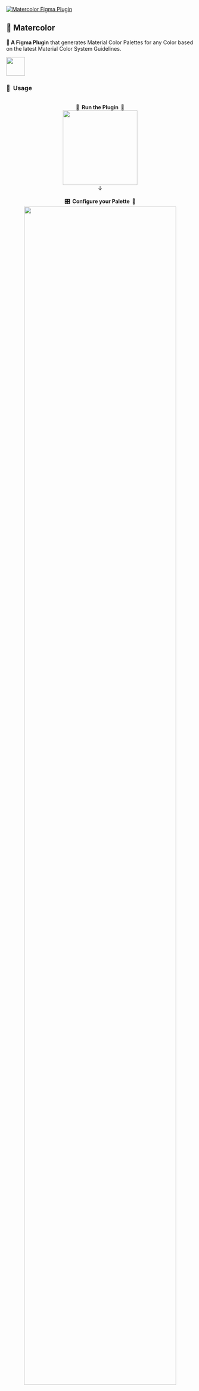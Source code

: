 [![Matercolor Figma Plugin](https://github.com/arvindcheenu/figma-matercolor/blob/master/src/app/assets/Matercolor-plugin-header.png?raw=true)](#readme)
## 🎨 Matercolor
**🧩 A Figma Plugin** that generates Material Color Palettes for any Color based on the latest Material Color System Guidelines.

<a href="https://www.figma.com/community/plugin/872008431843787391"><img src="https://github.com/arvindcheenu/figma-matercolor/blob/master/src/app/assets/install-on-figma-button.png?raw=true" height="50px"></a>

### 🚸 &nbsp;Usage

<p align="center">
  <br/><b>👟 &nbsp;Run the Plugin &nbsp;🧩</b></br>
<a href="#-usage"><img src="https://github.com/arvindcheenu/figma-matercolor/blob/master/src/app/assets/usage-screenshots/Usage-1.png?raw=true" height="200px"/></a>
 <br/>↓</br>
 <br/><b>🎛️ &nbsp;Configure your Palette &nbsp;🎨</b>
<a href="#-usage"><img src="https://github.com/arvindcheenu/figma-matercolor/blob/master/src/app/assets/usage-screenshots/Usage-2.png?raw=true" width="90%"/></a>
  <br/>↓</br>
   <br/><b> 🖌️&nbsp;Use it!</b></br></br>
<a href="#-usage"><img src="https://github.com/arvindcheenu/figma-matercolor/blob/master/src/app/assets/usage-screenshots/Usage-3.png?raw=true"width="90%"/></a>
</p>

### 👐 &nbsp;Contributor's Checklist
- [x] Before planning to contribute, create a ✨ **new Issue** ✨ so that we can discuss and improve on your proposed changes.
- [x] Fork and clone this repository using `git clone https://github.com/arvindcheenu/Matercolor.figma.git`
- [x] Go to this directory using `cd figma-matercolor`
- [x] Run `yarn` to install dependencies.
- [x] Run `yarn build:watch` to start webpack in watch mode.
- [x] Open <kbd>Figma</kbd> → <kbd>Plugins</kbd> → <kbd>Development</kbd> → <kbd>New Plugin...</kbd> and choose `manifest.json` file from this repo.
- [x] To change the UI of your plugin (the react code), start editing [App.tsx](./src/app/components/App.tsx).  
- [x] To interact with the Figma API edit [controller.ts](./src/plugin/controller.ts).  
- [x] For plugin development-related information, checkout [Figma API Overview](https://www.figma.com/plugin-docs/api/api-overview/).
- [x] As you make changes, create a **Draft Pull Request** referencing your issue using `#[issue-number]` and Happy Commiting!
- [x] Happy with how your code works? Finalise your changes and open up your Pull Request for **Review**.
- [x] After a few tantalizing review sessions, ✨ **have a cup of ☕ and watch as your code gets merged!** ✨

### &nbsp;🧰 Toolings
<table>
<tr>
  <td align="center"><a href="#-toolings"><img src="https://cdn4.iconfinder.com/data/icons/logos-3/600/React.js_logo-512.png" width="50px"/></a></td>
  <td align="center"><a href="#-toolings"><img src="https://upload.wikimedia.org/wikipedia/commons/4/4c/Typescript_logo_2020.svg" width="50px"/></a></td>
  <td align="center"><a href="#-toolings"><img src="https://github.com/webpack/media/blob/master/logo/icon.png" width="50px"/></a></td>
  <td align="center"><a href="#-toolings"><img src="https://upload-icon.s3.us-east-2.amazonaws.com/uploads/icons/png/11490474241551942136-512.png" width="50px"/></a></td>
</tr>
<tr>
  <td align="center"><a href="https://github.com/facebook/react"><b>React</b></a></td>
  <td align="center"><a href="https://github.com/microsoft/TypeScript"><b>TypeScript</b></a></td>
  <td align="center"><a href="https://github.com/webpack/webpack"><b>Webpack</b></a></td>
  <td align="center"><a href="https://github.com/prettier/prettier"><b>Prettier</b></a></td>
</tr>
</table>

### &nbsp;🌀 Versioning
Follows [**Keep a Changelog**](https://keepachangelog.com/en/1.0.0/) and [**Semantic Versioning**](https://semver.org/spec/v2.0.0.html) specifications. To know more about the changes made across the versions, see the [**tags on this repository**](https://github.com/arvindcheenu/Matercolor.figma/tags). 

### 📜 &nbsp;License

This project is licensed under the [**GPL-3.0 License**](LICENSE.md).

